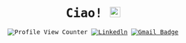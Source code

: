 <!-- Monospace Font -->
<samp>
  
<h1 align="center">Ciao! <img src="https://media.giphy.com/media/hvRJCLFzcasrR4ia7z/giphy.gif" width="24"></h1> 

<div align="center">
  
  ![Profile View Counter](https://komarev.com/ghpvc/?username=gCattt)
  [![Linkedln](https://img.shields.io/badge/LinkedIn-0077B5?style=flat-square&logo=linkedin&logoColor=white)](https://www.linkedin.com/in/giuseppecatillo/)
  [![Gmail Badge](https://img.shields.io/badge/-Gmail-c14438?style=flat-square&logo=Gmail&logoColor=white&link=mailto:giuseppecatillo2003@gmail.com)](mailto:giuseppecatillo2003@gmail.com)
</div>

</samp>

<!--
**gCattt/gCattt** is a ✨ _special_ ✨ repository because its `README.md` (this file) appears on your GitHub profile.

Here are some ideas to get you started:

- 🔭 I’m currently working on ...
- 🌱 I’m currently learning ...
- 👯 I’m looking to collaborate on ...
- 🤔 I’m looking for help with ...
- 💬 Ask me about ...
- 📫 How to reach me: ...
- 😄 Pronouns: ...
- ⚡ Fun fact: ...
-->

